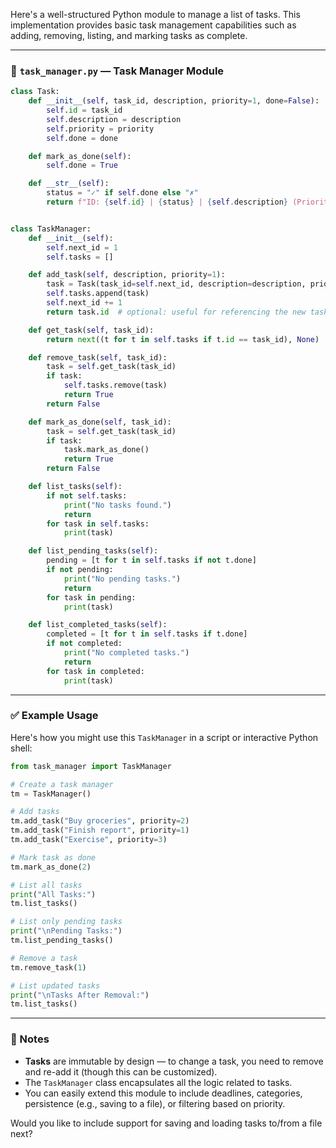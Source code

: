 

Here's a well-structured Python module to manage a list of tasks. This implementation provides basic task management capabilities such as adding, removing, listing, and marking tasks as complete.

---

### 🧩 `task_manager.py` — Task Manager Module

```python
class Task:
    def __init__(self, task_id, description, priority=1, done=False):
        self.id = task_id
        self.description = description
        self.priority = priority
        self.done = done

    def mark_as_done(self):
        self.done = True

    def __str__(self):
        status = "✓" if self.done else "✗"
        return f"ID: {self.id} | {status} | {self.description} (Priority: {self.priority})"


class TaskManager:
    def __init__(self):
        self.next_id = 1
        self.tasks = []

    def add_task(self, description, priority=1):
        task = Task(task_id=self.next_id, description=description, priority=priority)
        self.tasks.append(task)
        self.next_id += 1
        return task.id  # optional: useful for referencing the new task

    def get_task(self, task_id):
        return next((t for t in self.tasks if t.id == task_id), None)

    def remove_task(self, task_id):
        task = self.get_task(task_id)
        if task:
            self.tasks.remove(task)
            return True
        return False

    def mark_as_done(self, task_id):
        task = self.get_task(task_id)
        if task:
            task.mark_as_done()
            return True
        return False

    def list_tasks(self):
        if not self.tasks:
            print("No tasks found.")
            return
        for task in self.tasks:
            print(task)

    def list_pending_tasks(self):
        pending = [t for t in self.tasks if not t.done]
        if not pending:
            print("No pending tasks.")
            return
        for task in pending:
            print(task)

    def list_completed_tasks(self):
        completed = [t for t in self.tasks if t.done]
        if not completed:
            print("No completed tasks.")
            return
        for task in completed:
            print(task)
```

---

### ✅ Example Usage

Here's how you might use this `TaskManager` in a script or interactive Python shell:

```python
from task_manager import TaskManager

# Create a task manager
tm = TaskManager()

# Add tasks
tm.add_task("Buy groceries", priority=2)
tm.add_task("Finish report", priority=1)
tm.add_task("Exercise", priority=3)

# Mark task as done
tm.mark_as_done(2)

# List all tasks
print("All Tasks:")
tm.list_tasks()

# List only pending tasks
print("\nPending Tasks:")
tm.list_pending_tasks()

# Remove a task
tm.remove_task(1)

# List updated tasks
print("\nTasks After Removal:")
tm.list_tasks()
```

---

### 📌 Notes

- **Tasks** are immutable by design — to change a task, you need to remove and re-add it (though this can be customized).
- The `TaskManager` class encapsulates all the logic related to tasks.
- You can easily extend this module to include deadlines, categories, persistence (e.g., saving to a file), or filtering based on priority.

Would you like to include support for saving and loading tasks to/from a file next?